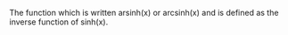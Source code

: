 The function which is written arsinh(x) or arcsinh(x) and is defined as
the inverse function of sinh(x).
